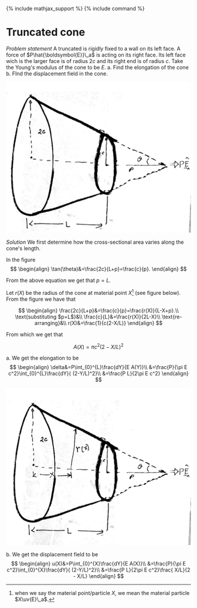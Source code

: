 {% include mathjax_support %}
{% include command %}

# Truncated cone

_Problem statement_ A truncated is rigidly fixed to a wall on its left face. A force of $P\hat{\boldsymbol{E}}\_a$ is acting on its right face. Its left face wich is the larger face is of radius $2c$ and its right end is of radius $c$. Take the Young's modulus of the cone to be $E$. 
a. Find the elongation of the cone
b. FInd the displacement field in the cone.  

![](2021-09-26-20-01-08.png)


_Solution_
We first determine how the cross-sectional area varies along the cone's length. 

In the figure
$$
\begin{align}
\tan(\theta)&=\frac{2c}{L+p}=\frac{c}{p}.
\end{align}
$$

From the above equation we get that $p=L$.

Let $r(X)$ be the radius of the cone at material point $X$[^1] (see figure below). From the figure we have that

$$
\begin{align}
\frac{2c}{L+p}&=\frac{c}{p}=\frac{r(X)}{L-X+p}.\\
\text{substituting $p=L$}&\\
\frac{c}{L}&=\frac{r(X)}{2L-X}\\
\text{re-arranging}&\\
r(X)&=\frac{1}{c(2-X/L)}
\end{align}
$$

From which we get that

$$
A(X)=\pi c^2(2-X/L)^2
$$

a. We get the elongation to be
$$
\begin{align}
\delta&=P\int_{0}^{L}\frac{dY}{E A(Y)}\\
&=\frac{P}{\pi E c^2}\int_{0}^{L}\frac{dY}{ (2-Y/L)^2}\\
&=\frac{P L}{2\pi E c^2}
\end{align}
$$

![](2021-09-26-20-08-08.png)

b. We get the displacement field to be
$$
\begin{align}
u(X)&=P\int_{0}^{X}\frac{dY}{E A(X)}\\
&=\frac{P}{\pi E c^2}\int_{0}^{X}\frac{dY}{ (2-Y/L)^2}\\
&=\frac{P L}{2\pi E c^2}\frac{ X/L}{2 - X/L}
\end{align}
$$


[^1]: when we say the material point/particle $X$, we mean the material particle $X\uv{E}\_a$.